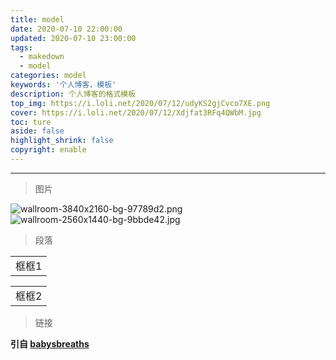 ```yaml
---
title: model
date: 2020-07-10 22:00:00
updated: 2020-07-10 23:00:00
tags: 
  - makedown
  - model
categories: model
keywords: '个人博客，模板'
description: 个人博客的格式模板
top_img: https://i.loli.net/2020/07/12/udyKS2gjCvco7XE.png
cover: https://i.loli.net/2020/07/12/Xdjfat3RFq4QWbM.jpg
toc: ture
aside: false
highlight_shrink: false
copyright: enable
---
```


<!-- more -->

-------

> 图片

![wallroom-3840x2160-bg-97789d2.png](https://i.loli.net/2020/07/12/udyKS2gjCvco7XE.png "photo1")
![wallroom-2560x1440-bg-9bbde42.jpg](https://i.loli.net/2020/07/12/Xdjfat3RFq4QWbM.jpg "photo2")

> 段落

<table>
    <tr>
        <td>框框1</td>
    </tr>
</table>
<table>
    <tr>
        <td>框框2</td>
    </tr>
</table>

> 链接

**引自 [babysbreaths](http://babysbreaths.top)**







